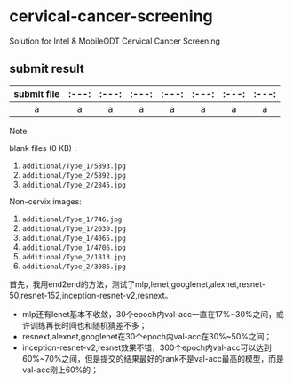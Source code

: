 # cervical-cancer-screening
Solution for Intel &amp; MobileODT Cervical Cancer Screening

## submit result

| submit file |:---:|:---:|:---:|:---:|:---:|:---:|:---:|
|:-----------:|:---:|:---:|:---:|:---:|:---:|:---:|:---:|
|a|a|a|a|a|a|a|a|

Note:

blank files (0 KB) :

1. `additional/Type_1/5893.jpg`
2. `additional/Type_2/5892.jpg`
3. `additional/Type_2/2845.jpg`

Non-cervix images:

1. `additional/Type_1/746.jpg`
2. `additional/Type_1/2030.jpg`
3. `additional/Type_1/4065.jpg`
4. `additional/Type_1/4706.jpg`
5. `additional/Type_2/1813.jpg`
6. `additional/Type_2/3086.jpg`

首先，我用end2end的方法，测试了mlp,lenet,googlenet,alexnet,resnet-50,resnet-152,inception-resnet-v2,resnext。  
*  mlp还有lenet基本不收敛，30个epoch内val-acc一直在17%~30%之间，或许训练再长时间也和随机猜差不多；
*  resnext,alexnet,googlenet在30个epoch内val-acc在30%~50%之间；
*  inception-resnet-v2,resnet效果不错，300个epoch内val-acc可以达到60%~70%之间，但是提交的结果最好的rank不是val-acc最高的模型，而是val-acc刚上60%的；
